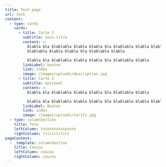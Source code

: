 ```yaml
---
title: Test page
url: test
content:
  - type: cards
    cards:
      - title: Carte 1
        subtitle: sous-titre
        content: >-
          blabla bla blablabla blabla blabla bla blablabla blabla blabla bla
          blablabla blabla blabla bla blablabla blabla 

          blabla bla blablabla blabla blabla bla blablabla blabla 
        linkLabel: bouton
        link: index
        image: /images/uploads/description.jpg
      - title: Carte 2
        subtitle: optional
        content: >-
          blabla bla blablabla blabla blabla bla blablabla blabla 

          blabla bla blablabla blabla blabla bla blablabla blabla blabla bla blablabla blabla 
        linkLabel: Bouton
        link: index
        image: /images/uploads/tarifs.jpg
  - type: columnSection
    title: Toto
    leftColumn: totototototototo
    rightColumn: titititititi
pageContent:
  - _template: columnSection
    title: Coucou
    leftColumn: coucou
    rightColumn: coucou
---
```

